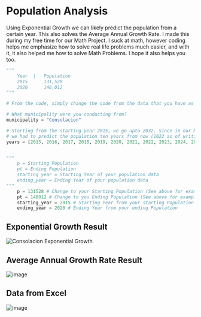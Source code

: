# Population Analysis
Using Exponential Growth we can likely predict the population from a certain year. This also solves the Average Annual Growth Rate.
I made this during my free time for our Math Project. I suck at math, however coding helps me emphasize how to solve real life problems
much easier, and with it, it also helped me how to solve Math Problems. I hope it also helps you too.

```py
"""
    Year  |   Population
    2015      131,528
    2020      148,012
"""

# From the code, simply change the code from the data that you have as shown below.

# What municipality were you conducting from?
municipality = "Consolacion" 

# Starting from the starting year 2015, we go upto 2032. Since in our Math Project 
# we had to predict the population ten years from now (2022 as of writing)
years = [2015, 2016, 2017, 2018, 2019, 2020, 2021, 2022, 2023, 2024, 2025, 2026, 2027, 2028, 2029, 2030, 2031, 2032] 


"""
    p = Starting Population
    pt = Ending Population
    starting_year = Starting Year of your population data
    ending_year = Ending Year of your population data
"""
    p = 131528 # Change to your Starting Population (See above for example)
    pt = 148012 # Change to you Ending Population (See above for example)
    starting_year = 2015 # Starting Year from your starting Population
    ending_year = 2020 # Ending Year from your ending Population
```


## Exponential Growth Result
![Consolacion Exponential Growth](https://user-images.githubusercontent.com/48512644/167894894-c5298960-c8d3-47eb-8d17-d3c205c7dc38.png)

## Average Annual Growth Rate Result
![image](https://user-images.githubusercontent.com/48512644/167897494-2f2c11cd-584d-46f3-b9b7-451ff59ee9f4.png)

## Data from Excel
![image](https://user-images.githubusercontent.com/48512644/167897570-55c2a10e-0be7-49bd-a99c-c6852212a82a.png)

